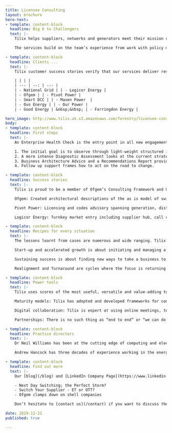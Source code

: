 ```yaml
---
title: Licensee Consulting
layout: brochure
hero-text:
- template: content-block
  headline: Big 6 to Challengers
  text: |-
    Tilix helps suppliers, networks and generators meet their mission critical regulatory requirements. Here our knowledge and experience in the energy industry licenses, codes, processes, customs and practices are in high demand.

    The services build on the team’s experience from work with policy makers, regulators, “Big Six” and challengers

- template: content-block
  headline: Clients ...
  text: |-
    Tilix customer success stories verify that our services deliver results and are value for money. References are available from:

    | | | |
    | --- | --: | --- |
    | - National Grid | | - Logicor Energy |
    | - Ofgem | | - Pivot Power |
    | - Smart DCC | | - Maxen Power  |
    | - Ovo Energy | | - Our Power |
    | - Good Energy | &nbsp;&nbsp; | - Farringdon Energy |

hero_image: http://www.tilix.uk.s3.amazonaws.com/forestry/licensee-consulting.svg
body:
- template: content-block
  headline: First steps
  text: |-
    An Enterprise Health Check is the entry point in all new engagements. This four step work package can be applied to a single process (e.g. customer acquisition, meter exchange) or function (e.g. customer service, billing, IT). However, most impact is achieved when the whole enterprise is in scope.

    1. The initial goal is to observe through light-weight structured interviews and desk research.
    2. A more intense Diagnostic Assessment looks at the current strategic and tactical state.
    3. Business Architecture Advice and a Recommendations Report provides options to decide on.
    4. Follow up support frames how to act on the road to change.

- template: content-block
  headline: Success stories
  text: |-
    Tilix is proud to be a member of Ofgem’s Consulting Framework and UVDB approved by Achilles. The following vignettes give a flavour of the depth and breadth of experience available from Tilix.

    Ofgem: Created architectural descriptions of the as is model of switching in gas and electricity to support the start up of the Faster & More Reliable Switching Programme.

    Pivot Power: Licensing and codes advisory spanning generation, distribution and supply of electricity.

    Logicor Energy: Turnkey market entry including supplier hub, call centre, digital channels, wholesale, networks and innovation.

- template: content-block
  headline: Recipes for every situation
  text: |-
    The lessons learnt from cases are numerous and wide ranging. Tilix understands that there is no one size fits all solution. We know when to use different tools and how to adapt to the different cycles:

    Start-up and accelerated growth is about initiating and managing a rapidly growing business. Assembling capabilities and optimising performance are the key points of focus.

    Sustaining success is about finding new ways to take a business to the next level and ensuring complacency does not take root.

    Realignment and Turnaround are cycles where the focus is returning a business to a sustainable state. Sometimes it is not obvious change is necessary. Sometimes there is an obvious crisis.

- template: content-block
  headline: Power tools
  text: |-
    Tilix uses scores of the most useful, versatile and value-adding tools used by management consultants the world-over. Three favourites consistently deliver a huge impact and long-lasting business value:

    Maturity models: Tilix has adopted and developed frameworks for continuous improvement. These qualitatively assess people/culture, processes, organisational structures and technology across a number of business disciplines.

    Digital collaboration: Tilix is expert at using online meetings, team chat-rooms, co-authoring documents and shared spreadsheets to connect networks of participants and to get stuff done.

    Partnerships: There is no such thing as “end to end” or “we can do it all”. Tilix works as a partnership broker to help our clients meet their licensable obligations and grow.

- template: content-block
  headline: Practice directors
  text: |-
    Dr Neil Williams has been at the cutting edge of computing and electrical engineering for over 30 years. He has recently worked on assignments with Ovo Energy, Good Energy, National Grid, Smart DCC, Shell etc. His technical expertise and commercial nous are much sought after within the smart energy sector.

    Andrew Hancock has three decades of experience working in the energy sector, right across the spectrum from big six to challenger suppliers. His resume includes roles with British Energy, EDF, Axpo and Logicor Energy.

- template: content-block
  headline: Find out more
  text: |-
    Our [blog](/blog) and [LinkedIn Company Page](https://www.linkedin.com/company/tilix) covers success stories, ideas, opinions and industry news relevant to licensable activities. For example:

    - Next Day Switching; the Perfect Storm?
    - Switch Your Supplier - ET or OTT?
    - Ofgem clamps down on shell companies

    Don’t hesitate to [contact us](/contact) if you want to discuss the Licensee Consulting value proposition in more detail. We will be delighted to help you build and maintain licensable activities in your organisation.

date: 2019-12-21
published: true

---
```


